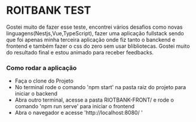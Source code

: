<h1>ROITBANK TEST</h1>
<p>Gostei muito de fazer esse teste, encontrei vários desafios como novas linguagens(Nestjs,Vue,TypeScript), fazer uma aplicação fullstack sendo que foi apenas minha terceira aplicação onde fiz tanto o banckend e frontend e também fazer o css do zero sem usar blibliotecas. Gostei muito do resultado final e estou animado para receber feedbacks. </p>
<h3> Como rodar a aplicação </h3>
 <ul>
  <li> Faça o clone do Projeto </li>
  <li> No terminal rode o comando 'npm start' na pasta raiz do projeto para iniciar o backend </li>
  <li> Abra outro terminal, acesse a pasta RIOTBANK-FRONT/ e rode o comando 'npm run serve' para iniciar o frontend </li>
  <li> Abra o navegador e acesse 'http://localhost:8080/ ' </li>
 </ul>

